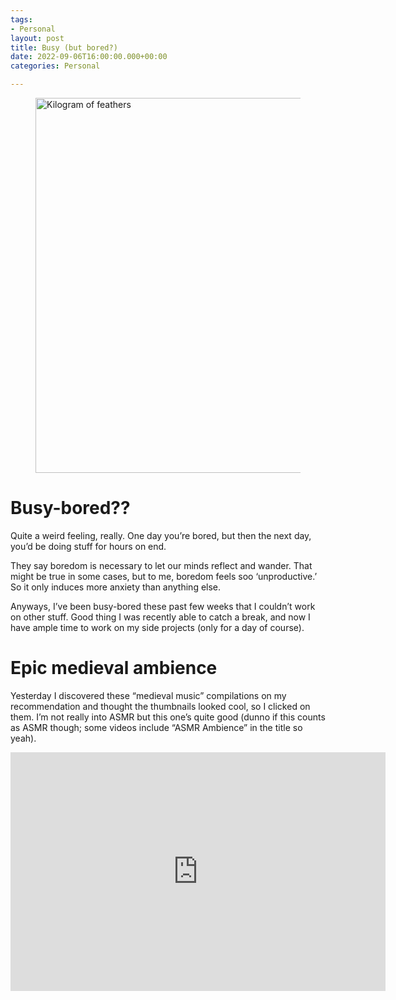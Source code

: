 ```yaml
---
tags:
- Personal
layout: post
title: Busy (but bored?)
date: 2022-09-06T16:00:00.000+00:00
categories: Personal

---
```

<figure><img src="https://cdn.discordapp.com/attachments/993410728088305734/1016802781547479100/unknown.png" alt="Kilogram of feathers" style="width:600px;"> <figcaption></figcaption> </figure>

# Busy-bored??

Quite a weird feeling, really. One day you’re bored, but then the next day, you’d be doing stuff for hours on end.

They say boredom is necessary to let our minds reflect and wander. That might be true in some cases, but to me, boredom feels soo ‘unproductive.’ So it only induces more anxiety than anything else.

Anyways, I’ve been busy-bored these past few weeks that I couldn’t work on other stuff. Good thing I was recently able to catch a break, and now I have ample time to work on my side projects (only for a day of course).

# Epic medieval ambience

Yesterday I discovered these “medieval music” compilations on my recommendation and thought the thumbnails looked cool, so I clicked on them. I’m not really into ASMR but this one’s quite good (dunno if this counts as ASMR though; some videos include “ASMR Ambience” in the title so yeah).

<iframe width="600" height="382" src="https://www.youtube.com/embed/Bt5k9KLRYeU" title="
The Knight's Welcome - Medieval Music & Ambience" frameborder="0" allow="accelerometer; autoplay; clipboard-write; encrypted-media; gyroscope; picture-in-picture" allowfullscreen></iframe>